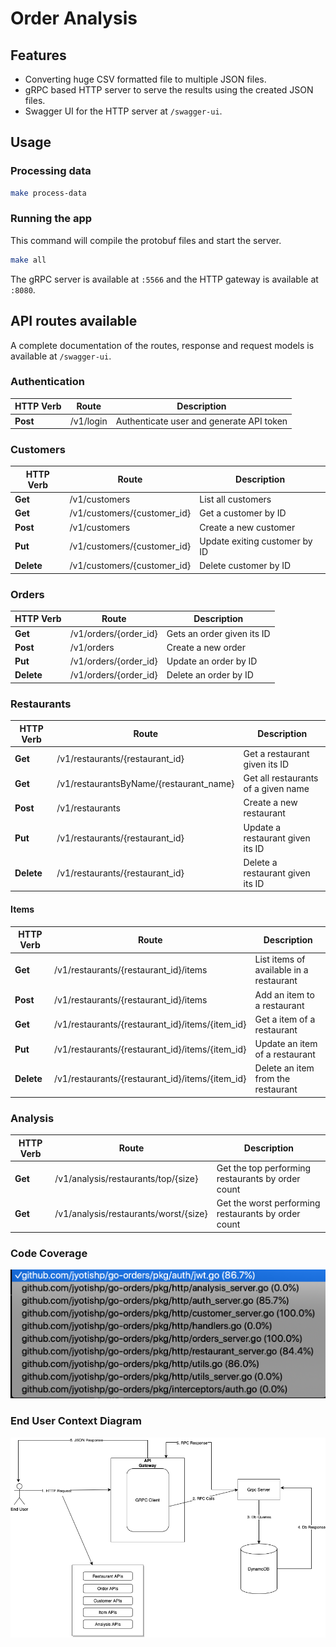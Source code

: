 # Order Analysis

## Features
- Converting huge CSV formatted file to multiple JSON files.
- gRPC based HTTP server to serve the results using the created JSON files.
- Swagger UI for the HTTP server at `/swagger-ui`.

## Usage

### Processing data
```bash
make process-data
```

### Running the app
This command will compile the protobuf files and start the server.
```bash
make all
```

The gRPC server is available at `:5566` and the HTTP gateway is available at `:8080`.

## API routes available

A complete documentation of the routes, response and request models is available at `/swagger-ui`.

### Authentication

HTTP Verb | Route | Description
--- | --- | ---
**Post** | /v1/login | Authenticate user and generate API token

### Customers

HTTP Verb | Route | Description
--- | --- | ---
**Get** | /v1/customers | List all customers
**Get** | /v1/customers/{customer_id} | Get a customer by ID
**Post** | /v1/customers | Create a new customer
**Put** | /v1/customers/{customer_id} | Update exiting customer by ID
**Delete** | /v1/customers/{customer_id} | Delete customer by ID

### Orders

HTTP Verb | Route | Description
--- | --- | ---
**Get** | /v1/orders/{order_id} | Gets an order given its ID
**Post** | /v1/orders | Create a new order
**Put** | /v1/orders/{order_id} | Update an order by ID
**Delete** | /v1/orders/{order_id} | Delete an order by ID

### Restaurants

HTTP Verb | Route | Description
--- | --- | ---
**Get** | /v1/restaurants/{restaurant_id} | Get a restaurant given its ID
**Get** | /v1/restaurantsByName/{restaurant_name} | Get all restaurants of a given name
**Post** | /v1/restaurants | Create a new restaurant
**Put** | /v1/restaurants/{restaurant_id} | Update a restaurant given its ID
**Delete** | /v1/restaurants/{restaurant_id} | Delete a restaurant given its ID


#### Items

HTTP Verb | Route | Description
--- | --- | ---
**Get** | /v1/restaurants/{restaurant_id}/items | List items of available in a restaurant
**Post** | /v1/restaurants/{restaurant_id}/items | Add an item to a restaurant
**Get** | /v1/restaurants/{restaurant_id}/items/{item_id} | Get a item of a restaurant
**Put** | /v1/restaurants/{restaurant_id}/items/{item_id} | Update an item of a restaurant
**Delete** | /v1/restaurants/{restaurant_id}/items/{item_id} | Delete an item from the restaurant


### Analysis

HTTP Verb | Route | Description
--- | --- | ---
**Get** | /v1/analysis/restaurants/top/{size} | Get the top performing restaurants by order count
**Get** | /v1/analysis/restaurants/worst/{size} | Get the worst performing restaurants by order count

### Code Coverage
![Screenshot](assets/code_coverage.png)

### End User Context Diagram
![Screenshot](assets/context_diagram.png)

